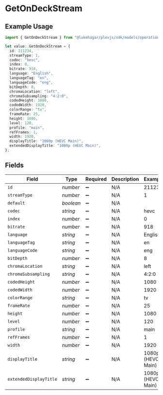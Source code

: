 # GetOnDeckStream

## Example Usage

```typescript
import { GetOnDeckStream } from "@lukehagar/plexjs/sdk/models/operations";

let value: GetOnDeckStream = {
  id: 211234,
  streamType: 1,
  codec: "hevc",
  index: 0,
  bitrate: 918,
  language: "English",
  languageTag: "en",
  languageCode: "eng",
  bitDepth: 8,
  chromaLocation: "left",
  chromaSubsampling: "4:2:0",
  codedHeight: 1080,
  codedWidth: 1920,
  colorRange: "tv",
  frameRate: 25,
  height: 1080,
  level: 120,
  profile: "main",
  refFrames: 1,
  width: 1920,
  displayTitle: "1080p (HEVC Main)",
  extendedDisplayTitle: "1080p (HEVC Main)",
};
```

## Fields

| Field                  | Type                   | Required               | Description            | Example                |
| ---------------------- | ---------------------- | ---------------------- | ---------------------- | ---------------------- |
| `id`                   | *number*               | :heavy_minus_sign:     | N/A                    | 211234                 |
| `streamType`           | *number*               | :heavy_minus_sign:     | N/A                    | 1                      |
| `default`              | *boolean*              | :heavy_minus_sign:     | N/A                    |                        |
| `codec`                | *string*               | :heavy_minus_sign:     | N/A                    | hevc                   |
| `index`                | *number*               | :heavy_minus_sign:     | N/A                    | 0                      |
| `bitrate`              | *number*               | :heavy_minus_sign:     | N/A                    | 918                    |
| `language`             | *string*               | :heavy_minus_sign:     | N/A                    | English                |
| `languageTag`          | *string*               | :heavy_minus_sign:     | N/A                    | en                     |
| `languageCode`         | *string*               | :heavy_minus_sign:     | N/A                    | eng                    |
| `bitDepth`             | *number*               | :heavy_minus_sign:     | N/A                    | 8                      |
| `chromaLocation`       | *string*               | :heavy_minus_sign:     | N/A                    | left                   |
| `chromaSubsampling`    | *string*               | :heavy_minus_sign:     | N/A                    | 4:2:0                  |
| `codedHeight`          | *number*               | :heavy_minus_sign:     | N/A                    | 1080                   |
| `codedWidth`           | *number*               | :heavy_minus_sign:     | N/A                    | 1920                   |
| `colorRange`           | *string*               | :heavy_minus_sign:     | N/A                    | tv                     |
| `frameRate`            | *number*               | :heavy_minus_sign:     | N/A                    | 25                     |
| `height`               | *number*               | :heavy_minus_sign:     | N/A                    | 1080                   |
| `level`                | *number*               | :heavy_minus_sign:     | N/A                    | 120                    |
| `profile`              | *string*               | :heavy_minus_sign:     | N/A                    | main                   |
| `refFrames`            | *number*               | :heavy_minus_sign:     | N/A                    | 1                      |
| `width`                | *number*               | :heavy_minus_sign:     | N/A                    | 1920                   |
| `displayTitle`         | *string*               | :heavy_minus_sign:     | N/A                    | 1080p (HEVC Main)      |
| `extendedDisplayTitle` | *string*               | :heavy_minus_sign:     | N/A                    | 1080p (HEVC Main)      |